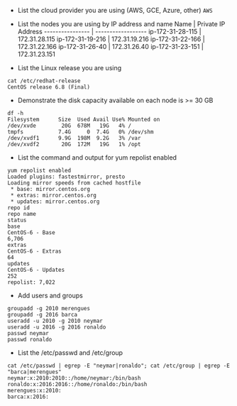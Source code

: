 * List the cloud provider you are using (AWS, GCE, Azure, other)
<code>AWS</code>

* List the nodes you are using by IP address and name
Name             | Private IP Address
---------------- | ------------------
ip-172-31-28-115 | 172.31.28.115
ip-172-31-19-216 | 172.31.19.216
ip-172-31-22-166 | 172.31.22.166
ip-172-31-26-40	 | 172.31.26.40
ip-172-31-23-151 | 172.31.23.151

* List the Linux release you are using
```
cat /etc/redhat-release 
CentOS release 6.8 (Final)
```

* Demonstrate the disk capacity available on each node is >= 30 GB
```
df -h
Filesystem      Size  Used Avail Use% Mounted on
/dev/xvde        20G  678M   19G   4% /
tmpfs           7.4G     0  7.4G   0% /dev/shm
/dev/xvdf1      9.9G  198M  9.2G   3% /var
/dev/xvdf2       20G  172M   19G   1% /opt
```

* List the command and output for yum repolist enabled
```
yum repolist enabled
Loaded plugins: fastestmirror, presto
Loading mirror speeds from cached hostfile
 * base: mirror.centos.org
 * extras: mirror.centos.org
 * updates: mirror.centos.org
repo id                                                                                          repo name                                                                                                   status
base                                                                                             CentOS-6 - Base                                                                                             6,706
extras                                                                                           CentOS-6 - Extras                                                                                              64
updates                                                                                          CentOS-6 - Updates                                                                                            252
repolist: 7,022
```

* Add users and groups
```
groupadd -g 2010 merengues
groupadd -g 2016 barca
useradd -u 2010 -g 2010 neymar
useradd -u 2016 -g 2016 ronaldo
passwd neymar
passwd ronaldo
```

* List the /etc/passwd and /etc/group
```
cat /etc/passwd | egrep -E "neymar|ronaldo"; cat /etc/group | egrep -E "barca|merengues"
neymar:x:2010:2010::/home/neymar:/bin/bash
ronaldo:x:2016:2016::/home/ronaldo:/bin/bash
merengues:x:2010:
barca:x:2016:
```
